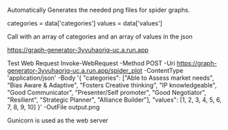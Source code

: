 Automatically Generates the needed png files for spider graphs. 

categories = data['categories']
    values = data['values']

Call with an array of categories and an array of values in the json

https://graph-generator-3yvuhaorjq-uc.a.run.app

Test Web Request
Invoke-WebRequest -Method POST -Uri https://graph-generator-3yvuhaorjq-uc.a.run.app/spider_plot -ContentType 'application/json' -Body '{ "categories": ["Able to Assess market needs", "Bias Aware & Adaptive", "Fosters Creative thinking", "IP knowledgeable", "Good Communicator", "Presenter/Self promoter", "Good Negotiator", "Resilient", "Strategic Planner", "Alliance Builder"], "values": [1, 2, 3, 4, 5, 6, 7, 8, 9, 10] }' -OutFile output.png


Gunicorn is used as the web server